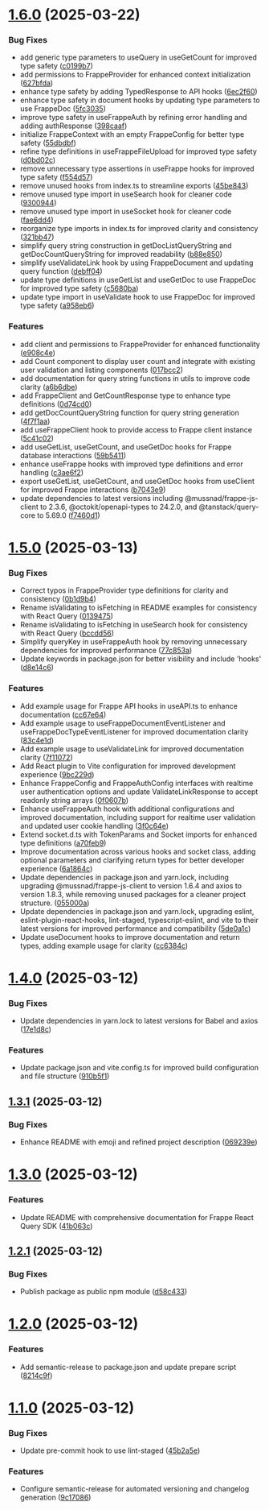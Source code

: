 # [1.6.0](https://github.com/mussnad/frappe-react-query/compare/v1.5.0...v1.6.0) (2025-03-22)

### Bug Fixes

- add generic type parameters to useQuery in useGetCount for improved type safety ([c0199b7](https://github.com/mussnad/frappe-react-query/commit/c0199b7eeef177e44330f6097846010a04db3491))
- add permissions to FrappeProvider for enhanced context initialization ([627bfda](https://github.com/mussnad/frappe-react-query/commit/627bfdac253ed011a3f898bd15f16c4a0d9178d3))
- enhance type safety by adding TypedResponse to API hooks ([6ec2f60](https://github.com/mussnad/frappe-react-query/commit/6ec2f6017ed975607fa1e65e40cde979cf717877))
- enhance type safety in document hooks by updating type parameters to use FrappeDoc ([5fc3035](https://github.com/mussnad/frappe-react-query/commit/5fc303592cb95b9d4377ac20ae8d1ed187d06bc5))
- improve type safety in useFrappeAuth by refining error handling and adding authResponse ([398caaf](https://github.com/mussnad/frappe-react-query/commit/398caafc925096cd08a00c47b92bca2e4aca6673))
- initialize FrappeContext with an empty FrappeConfig for better type safety ([55dbdbf](https://github.com/mussnad/frappe-react-query/commit/55dbdbf6b6b456022b6b1238904b60c3f641ff20))
- refine type definitions in useFrappeFileUpload for improved type safety ([d0bd02c](https://github.com/mussnad/frappe-react-query/commit/d0bd02c1df56bab6972560ee1880d1be9bb671ff))
- remove unnecessary type assertions in useFrappe hooks for improved type safety ([f554d57](https://github.com/mussnad/frappe-react-query/commit/f554d57598b0b73e206710e749e27e3064e13321))
- remove unused hooks from index.ts to streamline exports ([45be843](https://github.com/mussnad/frappe-react-query/commit/45be843a89af8ebfb5f82a0e3d272ec00c891ee8))
- remove unused type import in useSearch hook for cleaner code ([9300944](https://github.com/mussnad/frappe-react-query/commit/9300944b6d383af2cdf188d35c032ac37c5fdeca))
- remove unused type import in useSocket hook for cleaner code ([fae6dd4](https://github.com/mussnad/frappe-react-query/commit/fae6dd4faf089d5f5f9293f6a82b3f349abe51df))
- reorganize type imports in index.ts for improved clarity and consistency ([321bb47](https://github.com/mussnad/frappe-react-query/commit/321bb4710c6c739b2c25db2b8d674c186f22e900))
- simplify query string construction in getDocListQueryString and getDocCountQueryString for improved readability ([b88e850](https://github.com/mussnad/frappe-react-query/commit/b88e850e5ebe484657d284c940aab9df24d21b74))
- simplify useValidateLink hook by using FrappeDocument and updating query function ([debff04](https://github.com/mussnad/frappe-react-query/commit/debff04f8619d295ad1fca6dc61784f037cfc518))
- update type definitions in useGetList and useGetDoc to use FrappeDoc for improved type safety ([c5680ba](https://github.com/mussnad/frappe-react-query/commit/c5680ba33e33b20fec8c2a111ebde32456c8da4a))
- update type import in useValidate hook to use FrappeDoc for improved type safety ([a958eb6](https://github.com/mussnad/frappe-react-query/commit/a958eb67ab93bd3e58f328cbe3cb0d6ebb397039))

### Features

- add client and permissions to FrappeProvider for enhanced functionality ([e908c4e](https://github.com/mussnad/frappe-react-query/commit/e908c4ed87982fab21bbead7d09a69a43507b2c1))
- add Count component to display user count and integrate with existing user validation and listing components ([017bcc2](https://github.com/mussnad/frappe-react-query/commit/017bcc21c9994ac86c688d1a6141cef0e1c82f01))
- add documentation for query string functions in utils to improve code clarity ([a6b6dbe](https://github.com/mussnad/frappe-react-query/commit/a6b6dbec7258f6442e0b31b46badb7fa5b3f6c22))
- add FrappeClient and GetCountResponse type to enhance type definitions ([0d74cd0](https://github.com/mussnad/frappe-react-query/commit/0d74cd07cb6d23772b1cb79364a28b8245022419))
- add getDocCountQueryString function for query string generation ([4f7f1aa](https://github.com/mussnad/frappe-react-query/commit/4f7f1aa88f964679aeb420aa96c7ef8bb6825d61))
- add useFrappeClient hook to provide access to Frappe client instance ([5c41c02](https://github.com/mussnad/frappe-react-query/commit/5c41c0259a9c518fb9c4ed754558ff5e823b25d9))
- add useGetList, useGetCount, and useGetDoc hooks for Frappe database interactions ([59b5411](https://github.com/mussnad/frappe-react-query/commit/59b5411df57d76cbc4a9076a9a3593c7cacb67b4))
- enhance useFrappe hooks with improved type definitions and error handling ([c3ae6f2](https://github.com/mussnad/frappe-react-query/commit/c3ae6f23b0d4c9d8ebc42c6a1e869b4e0a619c7c))
- export useGetList, useGetCount, and useGetDoc hooks from useClient for improved Frappe interactions ([b7043e9](https://github.com/mussnad/frappe-react-query/commit/b7043e9a26f47ec211bf2e7ae7c0c960350297c4))
- update dependencies to latest versions including @mussnad/frappe-js-client to 2.3.6, @octokit/openapi-types to 24.2.0, and @tanstack/query-core to 5.69.0 ([f7460d1](https://github.com/mussnad/frappe-react-query/commit/f7460d10504aed78ca01620e9c6e5fb9ec43af2b))

# [1.5.0](https://github.com/mussnad/frappe-react-query/compare/v1.4.0...v1.5.0) (2025-03-13)

### Bug Fixes

- Correct typos in FrappeProvider type definitions for clarity and consistency ([0b1d9b4](https://github.com/mussnad/frappe-react-query/commit/0b1d9b4619c07cdab268a097987d7d437f020cbd))
- Rename isValidating to isFetching in README examples for consistency with React Query ([0139475](https://github.com/mussnad/frappe-react-query/commit/0139475a7c81bbd260743cdb4856afdd9a09d35d))
- Rename isValidating to isFetching in useSearch hook for consistency with React Query ([bccdd56](https://github.com/mussnad/frappe-react-query/commit/bccdd56861e14792db1b46dc116b55565c3158ff))
- Simplify queryKey in useFrappeAuth hook by removing unnecessary dependencies for improved performance ([77c853a](https://github.com/mussnad/frappe-react-query/commit/77c853a73602d4086113c8eeca64e1d99acee319))
- Update keywords in package.json for better visibility and include 'hooks' ([d8e14c6](https://github.com/mussnad/frappe-react-query/commit/d8e14c65234d24d5723beb5295c8bb9284ccee25))

### Features

- Add example usage for Frappe API hooks in useAPI.ts to enhance documentation ([cc67e64](https://github.com/mussnad/frappe-react-query/commit/cc67e645534a663f41d406808731870e2a3c41f6))
- Add example usage to useFrappeDocumentEventListener and useFrappeDocTypeEventListener for improved documentation clarity ([83c4e1d](https://github.com/mussnad/frappe-react-query/commit/83c4e1d1e77115c578b4a0bc6fcd77bc091aa523))
- Add example usage to useValidateLink for improved documentation clarity ([7f11072](https://github.com/mussnad/frappe-react-query/commit/7f11072e1d68df654833ffee9b212b8d4d582745))
- Add React plugin to Vite configuration for improved development experience ([9bc229d](https://github.com/mussnad/frappe-react-query/commit/9bc229d7c0132d7789c1b0628bddb33828c0cfed))
- Enhance FrappeConfig and FrappeAuthConfig interfaces with realtime user authentication options and update ValidateLinkResponse to accept readonly string arrays ([0f0607b](https://github.com/mussnad/frappe-react-query/commit/0f0607b61f93f48e52b9633127f741e59058638a))
- Enhance useFrappeAuth hook with additional configurations and improved documentation, including support for realtime user validation and updated user cookie handling ([3f0c64e](https://github.com/mussnad/frappe-react-query/commit/3f0c64e898f21df76a1f0d886ab4d63bf98b89a2))
- Extend socket.d.ts with TokenParams and Socket imports for enhanced type definitions ([a70feb9](https://github.com/mussnad/frappe-react-query/commit/a70feb95d0d216aeaae5d9c76f03e8137ae93b52))
- Improve documentation across various hooks and socket class, adding optional parameters and clarifying return types for better developer experience ([6a1864c](https://github.com/mussnad/frappe-react-query/commit/6a1864cee90dc480934b2e78574e976c4956ea8e))
- Update dependencies in package.json and yarn.lock, including upgrading @mussnad/frappe-js-client to version 1.6.4 and axios to version 1.8.3, while removing unused packages for a cleaner project structure. ([055000a](https://github.com/mussnad/frappe-react-query/commit/055000a05efbcdc3d963e122a66c1d74fdae5809))
- Update dependencies in package.json and yarn.lock, upgrading eslint, eslint-plugin-react-hooks, lint-staged, typescript-eslint, and vite to their latest versions for improved performance and compatibility ([5de0a1c](https://github.com/mussnad/frappe-react-query/commit/5de0a1c66b337f9972882ca44883f3b7fd3a31d5))
- Update useDocument hooks to improve documentation and return types, adding example usage for clarity ([cc6384c](https://github.com/mussnad/frappe-react-query/commit/cc6384cf622a4a64f60345039827b95b35781ef5))

# [1.4.0](https://github.com/mussnad/frappe-react-query/compare/v1.3.1...v1.4.0) (2025-03-12)

### Bug Fixes

- Update dependencies in yarn.lock to latest versions for Babel and axios ([17e1d8c](https://github.com/mussnad/frappe-react-query/commit/17e1d8c651acb19566e10ea6d54ab5a8f348084f))

### Features

- Update package.json and vite.config.ts for improved build configuration and file structure ([910b5f1](https://github.com/mussnad/frappe-react-query/commit/910b5f1724c362ada0bdafb968c9c31f4e9490f8))

## [1.3.1](https://github.com/mussnad/frappe-react-query/compare/v1.3.0...v1.3.1) (2025-03-12)

### Bug Fixes

- Enhance README with emoji and refined project description ([069239e](https://github.com/mussnad/frappe-react-query/commit/069239e0b2beb51886749668396bf5597b152a79))

# [1.3.0](https://github.com/mussnad/frappe-react-query/compare/v1.2.1...v1.3.0) (2025-03-12)

### Features

- Update README with comprehensive documentation for Frappe React Query SDK ([41b063c](https://github.com/mussnad/frappe-react-query/commit/41b063cd8e792e81e15689370cccb0c753d68446))

## [1.2.1](https://github.com/mussnad/frappe-react-query/compare/v1.2.0...v1.2.1) (2025-03-12)

### Bug Fixes

- Publish package as public npm module ([d58c433](https://github.com/mussnad/frappe-react-query/commit/d58c433385b44390541725b14792ccea68185959))

# [1.2.0](https://github.com/mussnad/frappe-react-query/compare/v1.1.0...v1.2.0) (2025-03-12)

### Features

- Add semantic-release to package.json and update prepare script ([8214c9f](https://github.com/mussnad/frappe-react-query/commit/8214c9fab12f33d099211a8001977e984d7ac72f))

# [1.1.0](https://github.com/mussnad/frappe-react-query/compare/v1.0.2...v1.1.0) (2025-03-12)

### Bug Fixes

- Update pre-commit hook to use lint-staged ([45b2a5e](https://github.com/mussnad/frappe-react-query/commit/45b2a5e8ef0b7511422620a95d743a03df40fe8c))

### Features

- Configure semantic-release for automated versioning and changelog generation ([9c17086](https://github.com/mussnad/frappe-react-query/commit/9c170865f64046b2d9498b06a6bab7137246b376))

